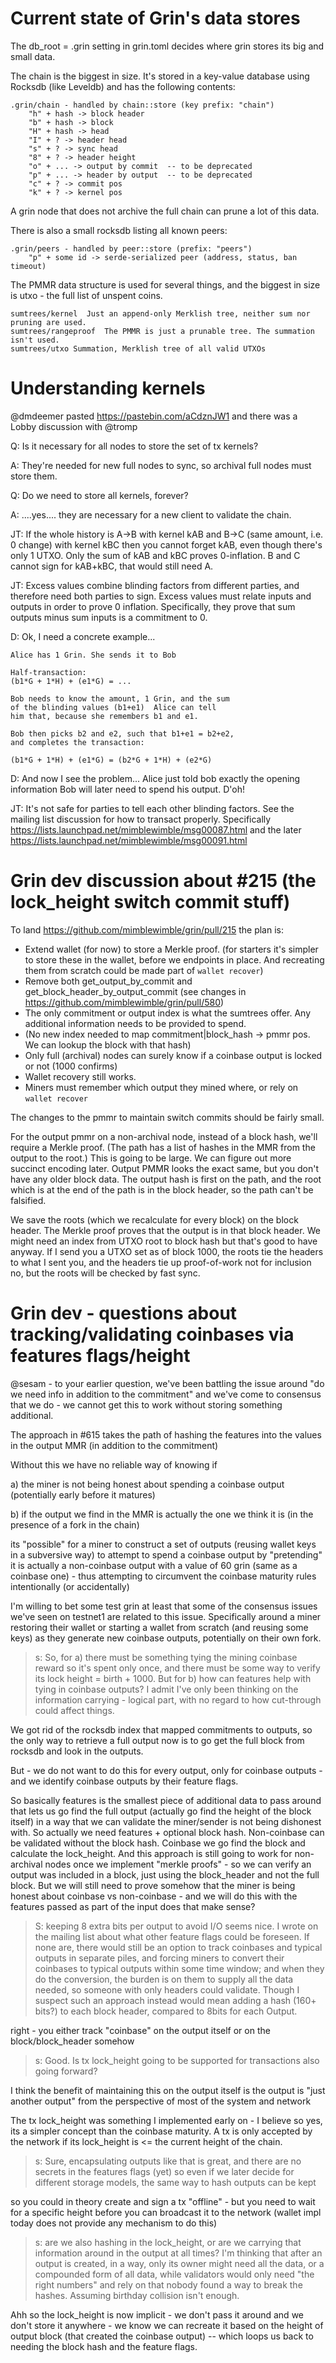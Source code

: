 # Current state of Grin's data stores

The db_root = .grin setting in grin.toml decides where grin stores its big
and small data.

The chain is the biggest in size. It's stored in a key-value database
using Rocksdb (like Leveldb) and has the following contents:

````
.grin/chain - handled by chain::store (key prefix: "chain")
	"h" + hash -> block header
	"b" + hash -> block
	"H" + hash -> head
	"I" + ? -> header head
	"s" + ? -> sync head
	"8" + ? -> header height
	"o" + ... -> output by commit  -- to be deprecated
	"p" + ... -> header by output  -- to be deprecated
	"c" + ? -> commit pos
	"k" + ? -> kernel pos
````
A grin node that does not archive the full chain can prune a lot of this data.

There is also a small rocksdb listing all known peers:
````
.grin/peers - handled by peer::store (prefix: "peers")
	"p" + some id -> serde-serialized peer (address, status, ban timeout)
````
The PMMR data structure is used for several things, and the biggest
in size is utxo - the full list of unspent coins.
````
sumtrees/kernel  Just an append-only Merklish tree, neither sum nor pruning are used.
sumtrees/rangeproof  The PMMR is just a prunable tree. The summation isn't used.
sumtrees/utxo Summation, Merklish tree of all valid UTXOs
````

# Understanding kernels

@dmdeemer pasted https://pastebin.com/aCdznJW1 and there was a Lobby discussion with @tromp

Q: Is it necessary for all nodes to store the set of tx kernels?

A: They're needed for new full nodes to sync, so archival full nodes must store them.

Q: Do we need to store all kernels, forever?

A: ....yes.... they are necessary for a new client to validate the chain.

JT: If the whole history is A->B with kernel kAB and B->C (same amount, i.e. 0 change) with kernel kBC then you cannot forget kAB, even though there's only 1 UTXO. Only the sum of kAB and kBC proves 0-inflation. B and C cannot sign for kAB+kBC, that would still need A.

JT: Excess values combine blinding factors from different parties, and therefore need both parties to sign. Excess values must relate inputs and outputs in order to prove 0 inflation. Specifically, they prove that sum outputs minus sum inputs is a commitment to 0.

D: Ok, I need a concrete example...
````
Alice has 1 Grin. She sends it to Bob

Half-transaction:
(b1*G + 1*H) + (e1*G) = ...

Bob needs to know the amount, 1 Grin, and the sum 
of the blinding values (b1+e1)  Alice can tell 
him that, because she remembers b1 and e1.

Bob then picks b2 and e2, such that b1+e1 = b2+e2,
and completes the transaction:

(b1*G + 1*H) + (e1*G) = (b2*G + 1*H) + (e2*G)
````

D: And now I see the problem... Alice just told bob exactly the opening information Bob will later need to spend his output. D'oh!

JT: It's not safe for parties to tell each other blinding factors. See the mailing list discussion for how to transact properly. Specifically https://lists.launchpad.net/mimblewimble/msg00087.html and the later https://lists.launchpad.net/mimblewimble/msg00091.html

# Grin dev discussion about #215 (the lock_height switch commit stuff)

To land https://github.com/mimblewimble/grin/pull/215 the plan is:

 * Extend wallet (for now) to store a Merkle proof.
   (for starters it's simpler to store these in the wallet, before we endpoints in place. And recreating them from scratch could be made part of `wallet recover`)
 * Remove both get_output_by_commit and get_block_header_by_output_commit (see changes in https://github.com/mimblewimble/grin/pull/580)
 * The only commitment or output index is what the sumtrees offer. Any additional information needs to be provided to spend.
 * (No new index needed to map commitment|block_hash -> pmmr pos. We can lookup the block with that hash)
 * Only full (archival) nodes can surely know if a coinbase output is locked or not (1000 confirms)
 * Wallet recovery still works.
 * Miners must remember which output they mined where, or rely on `wallet recover`

The changes to the pmmr to maintain switch commits should be fairly small.

For the output pmmr on a non-archival node, instead of a block hash, we'll require a Merkle proof.
	 (The path has a list of hashes in the MMR from the output to the root.)
	 This is going to be large. We can figure out more succinct encoding later.
	 Output PMMR looks the exact same, but you don't have any older block data.
	 The output hash is first on the path, and the root which is at the end of the path is in the block header,
	 so the path can't be falsified.

We save the roots (which we recalculate for every block) on the block header.
The Merkle proof proves that the output is in that block header.
We might need an index from UTXO root to block hash but that's good to have anyway.
If I send you a UTXO set as of block 1000, the roots tie the headers to what I sent you, and the headers tie up proof-of-work not for inclusion no, but the roots will be checked by fast sync.

# Grin dev - questions about tracking/validating coinbases via features flags/height

@sesam - to your earlier question, we've been battling the issue around "do we need info in addition to the commitment" and we've come to consensus that we do - we cannot get this to work without storing something additional.

The approach in #615 takes the path of hashing the features into the values in the output MMR (in addition to the commitment)

Without this we have no reliable way of knowing if

  a) the miner is not being honest about spending a coinbase output (potentially early before it matures)

  b) if the output we find in the MMR is actually the one we think it is (in the presence of a fork in the chain)

its "possible" for a miner to construct a set of outputs (reusing wallet keys in a subversive way) to attempt to spend a coinbase output by "pretending" it is actually a non-coinbase output with a value of 60 grin (same as a coinbase one) - thus attempting to circumvent the coinbase maturity rules intentionally (or accidentally)

I'm willing to bet some test grin at least that some of the consensus issues we've seen on testnet1 are related to this issue. Specifically around a miner restoring their wallet or starting a wallet from scratch (and reusing some keys) as they generate new coinbase outputs, potentially on their own fork.


> s: So, for a) there must be something tying the mining coinbase reward so it's spent only once, and there must be some way to verify its lock height = birth + 1000.
> But for b) how can features help with tying in coinbase outputs?
> I admit I've only been thinking on the information carrying - logical part, with no regard to how cut-through could affect things.

We got rid of the rocksdb index that mapped commitments to outputs, so the only way to retrieve a full output now is to go get the full block from rocksdb and look in the outputs.

But - we do not want to do this for every output, only for coinbase outputs - and we identify coinbase outputs by their feature flags.

So basically features is the smallest piece of additional data to pass around that lets us go find the full output (actually go find the height of the block itself) in a way that we can validate the miner/sender is not being dishonest with.
So actually we need features + optional block hash.
Non-coinbase can be validated without the block hash.
Coinbase we go find the block and calculate the lock_height.
And this approach is still going to work for non-archival nodes once we implement "merkle proofs" - so we can verify an output was included in a block, just using the block_header and not the full block.
But we will still need to prove somehow that the miner is being honest about coinbase vs non-coinbase - and we will do this with the features passed as part of the input
does that make sense?

> S: keeping 8 extra bits per output to avoid I/O seems nice. I wrote on the mailing list about what other feature flags could be foreseen. If none are, there would still be an option to track coinbases and typical outputs in separate piles, and forcing miners to convert their coinbases to typical outputs within some time window; and when they do the conversion, the burden is on them to supply all the data needed, so someone with only headers could validate. Though I suspect such an approach instead would mean adding a hash (160+ bits?) to each block header, compared to 8bits for each Output.

right - you either track "coinbase" on the output itself or on the block/block_header somehow

> s: Good. Is tx lock_height going to be supported for transactions also going forward?

I think the benefit of maintaining this on the output itself is the output is "just another output" from the perspective of most of the system and network

The tx lock_height was something I implemented early on - I believe so yes, its a simpler concept than the coinbase maturity.
A tx is only accepted by the network if its lock_height is <= the current height of the chain.

> s: Sure, encapsulating outputs like that is great, and there are no secrets in the features flags (yet) so even if we later decide for different storage models, the same way to hash outputs can be kept

so you could in theory create and sign a tx "offline" - but you need to wait for a specific height before you can broadcast it to the network
(wallet impl today does not provide any mechanism to do this)

> s: are we also hashing in the lock_height, or are we carrying that information around in the output at all times? I'm thinking that after an output is created, in a way, only its owner might need all the data, or a compounded form of all data, while validators would only need "the right numbers" and rely on that nobody found a way to break the hashes. Assuming birthday collision isn't enough.

Ahh so the lock_height is now implicit - we don't pass it around and we don't store it anywhere - we know we can recreate it based on the height of output block (that created the coinbase output) -- which loops us back to needing the block hash and the feature flags.
